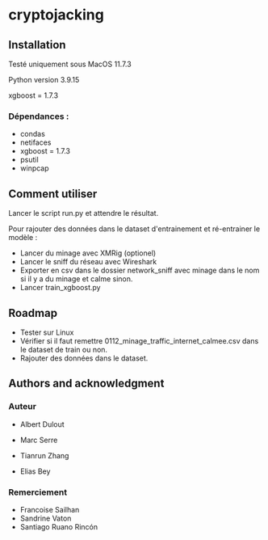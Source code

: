 # cryptojacking
## Installation
Testé uniquement sous MacOS 11.7.3

Python version 3.9.15

xgboost = 1.7.3

### Dépendances :
- condas
- netifaces
- xgboost = 1.7.3
- psutil
- winpcap

## Comment utiliser
Lancer le script run.py et attendre le résultat.

Pour rajouter des données dans le dataset d'entrainement et ré-entrainer le modèle :
- Lancer du minage avec XMRig (optionel)
- Lancer le sniff du réseau avec Wireshark
- Exporter en csv dans le dossier network_sniff avec minage dans le nom si il y a du minage et calme sinon.
- Lancer train_xgboost.py


## Roadmap
- Tester sur Linux
- Vérifier si il faut remettre 0112_minage_traffic_internet_calmee.csv dans le dataset de train ou non.
- Rajouter des données dans le dataset.



## Authors and acknowledgment
### Auteur
- Albert Dulout

- Marc Serre

- Tianrun Zhang

- Elias Bey

### Remerciement

- Francoise Sailhan
- Sandrine Vaton
- Santiago Ruano Rincón